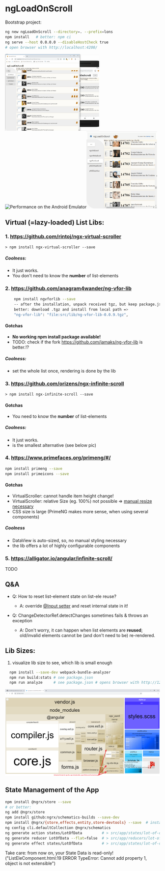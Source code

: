 # ngLoadOnScroll

Bootstrap project:
```sh
ng new ngLoadOnScroll --directory=. --prefix=lons
npm install   # better: npm ci
ng serve --host 0.0.0.0 --disableHostCheck true
# open browser with http://localhost:4200/
```

<img src="src/assets/ngloadonscroll.gif" height="250" title="on Desktop and on Mobile Device" /><img src="src/assets/ngloadonscroll.mobile.gif" height="250" title="Performance on the Android Emulator" /><img src="src/assets/ngloadonscroll.mobile.detection.gif" height="250" title="Switch between mobile and desktop view" />

## Virtual (=lazy-loaded) List Libs:

### 1.  https://github.com/rintoj/ngx-virtual-scroller
    > npm install ngx-virtual-scroller --save
##### Coolness:
  * It just works.
  * You don't need to know the **number** of list-elements
    
### 2. https://github.com/anagram4wander/ng-vfor-lib
  ```sh
      npm install ngvforlib --save
      -- after the installation, unpack received tgz, but keep package.json
      better: download .tgz and install from local path =>
      "ng-vfor-lib": "file:src/lib/ng-vfor-lib-0.0.9.tgz",
  ```
#### Gotchas
   * **No working npm install package available!**
   * TODO: check if the fork https://github.com/jamaks/ng-vfor-lib is better.!?
   
##### Coolness:
  * set the whole list once, rendering is done by the lib 
  
### 3. https://github.com/orizens/ngx-infinite-scroll
    > npm install ngx-infinite-scroll --save
#### Gotchas    
  * You need to know the **number** of list-elements

##### Coolness:
  * It just works.
  * is the smallest alternative (see below pic)

### 4. https://www.primefaces.org/primeng/#/
  ```sh
  npm install primeng --save
  npm install primeicons --save
  ```
#### Gotchas
   * VirtualScroller: cannot handle item height change!
   * VirtualScroller: relative Size (eg. 100%) not possible =>
      <a href="src/app/primeng-scroll/primeng-scroll.component.ts">manual resize necessary</a>
   * CSS size is large (PrimeNG makes more sense, when using several components)
##### Coolness
   * DataView is auto-sized, so, no manual styling necessary
   * the lib offers a lot of highly configurable components
   
### 5. https://alligator.io/angular/infinite-scroll/
TODO

## Q&A
   * Q: How to reset list-element state on list-ele reuse?
      * A: override <a href="src/app/list-ele/list-ele.component.ts">@Input setter</a> and reset internal state in it!
      
   * Q: ChangeDetectorRef.detectChanges sometimes fails & throws an exception
      * A: Don't worry, it can happen when list elements are **reused**; old/invalid elements cannot be (and don't need to be) re-rendered.  
  
## Lib Sizes:
1. visualize lib size to see, which lib is small enough
```sh
  npm install --save-dev webpack-bundle-analyzer
  npm run build:stats # see package.json
  npm run analyze     # see package.json # opens browser with http://127.0.0.1:8888/
```

<img src="src/assets/ngloadonscroll.libsizes.png" width="550px" />

## State Management of the App
```sh
npm install @ngrx/store --save
# or better:
ng add @ngrx/store
npm install github:ngrx/schematics-builds --save-dev
npm install @ngrx/{store,effects,entity,store-devtools} --save  # install them on-by-one
ng config cli.defaultCollection @ngrx/schematics
ng generate action states/LotOfData         # > src/app/states/lot-of-data.actions.ts
ng generate reducer LotOfData --flat=false  # > src/app/reducers/lot-of-data.reducer.ts   # no --module
ng generate effect states/LotOfData         # > src/app/states/lot-of-data.effects.ts     # no --module
```
Take care: from now on, your State Data is read-only! 
("ListEleComponent.html:19 ERROR TypeError: Cannot add property 1, object is not extensible")
